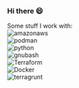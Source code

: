 ### Hi there 😄

Some stuff I work with:  
![amazonaws](https://img.shields.io/badge/amazonaws-232F3E?logo=amazonaws&logoColor=white&style=for-the-badge)  
![podman](https://img.shields.io/badge/podman-892CA0?logo=podman&logoColor=white&style=for-the-badge)  
![python](https://img.shields.io/badge/python-3776AB?logo=python&logoColor=white&style=for-the-badge)  
![gnubash](https://img.shields.io/badge/gnubash-4EAA25?logo=gnubash&logoColor=white&style=for-the-badge)  
![Terraform](https://img.shields.io/badge/terraform-844FBA?logo=terraform&logoColor=white&style=for-the-badge)  
![Docker](https://img.shields.io/badge/docker-2496ED?logo=docker&logoColor=white&style=for-the-badge)  
![terragrunt](https://img.shields.io/badge/terragrunt-844FBA?logo=terragrunt&logoColor=white&style=for-the-badge)


<!--
**justin-octo/justin-octo** is a ✨ _special_ ✨ repository because its `README.md` (this file) appears on your GitHub profile.

Here are some ideas to get you started:

- 🔭 I’m currently working on ...
- 🌱 I’m currently learning ...
- 👯 I’m looking to collaborate on ...
- 🤔 I’m looking for help with ...
- 💬 Ask me about ...
- 📫 How to reach me: ...
- 😄 Pronouns: ...
- ⚡ Fun fact: ...
-->

